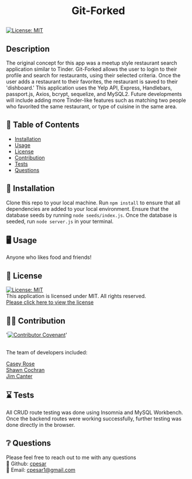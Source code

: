 # <p align="center"> Git-Forked </p>
  
  [![License: MIT](https://img.shields.io/badge/License-MIT-yellow.svg)](https://opensource.org/licenses/MIT) 
  <br />

  ## Description
  The original concept for this app was a meetup style restaurant search application similar to Tinder. Git-Forked allows the user to login to their profile and search for restaurants, using their selected criteria. Once the user adds a restaurant to their favorites, the restaurant is saved to their 'dishboard.' This application uses the Yelp API, Express, Handlebars, passport.js, Axios, bcrypt, sequelize, and MySQL2. Future developments will include adding more Tinder-like features such as matching two people who favorited the same restaurant, or type of cuisine in the same area. 
  <br />
  
  
  

  ## :open_book: Table of Contents
  * [Installation](#installation)
  * [Usage](#usage)
  * [License](#license)
  * [Contribution](#contribution)
  * [Tests](#tests)
  * [Questions](#questions)

  

  ## :wrench: Installation
  <a name="installation">Clone this repo to your local machine. Run `npm install` to ensure that all dependencies are added to your local environment. Ensure that the database seeds by running `node seeds/index.js`. Once the database is seeded, run `node server.js` in your terminal. </a>
  <br />
  


  ## :desktop_computer: Usage
  <a name="usage">Anyone who likes food and friends!</a>
  <br />
  
  

  ## :scroll: License 
  <a name="license">[![License: MIT](https://img.shields.io/badge/License-MIT-yellow.svg)](https://opensource.org/licenses/MIT)</a>
  <br />This application is licensed under MIT. All rights reserved.<br />[Please click here to view the license](https://opensource.org/licenses/MIT)


  ## :weight_lifting_man: Contribution
  '[![Contributor Covenant](https://img.shields.io/badge/Contributor%20Covenant-2.0-4baaaa.svg)](code_of_conduct.md)'

  <br /><a name="contribution">The team of developers included:</a>

  [Casey Rose](https://github.com/Geevaveeri)
  <br />
  [Shawn Cochran](https://github.com/scochran31)
  <br />
  [Jim Canter](https://github.com/Cantalorian)

  
  

  ## :hourglass: Tests
  <a name="tests">All CRUD route testing was done using Insomnia and MySQL Workbench. Once the backend routes were working successfully, further testing was done directly in the browser.</a>
  

  ## :grey_question: Questions
  Please feel free to reach out to me with any questions<br />
  :wave: Github: <a name = "questions">[cpesar](https://github.com/cpesar)</a>
  <br />
  :postbox: Email: <a name = "questions">cpesar1@gmail.com</a>
  

  

